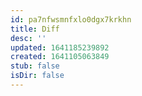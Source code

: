 ```yaml
---
id: pa7nfwsmnfxlo0dgx7krkhn
title: Diff
desc: ''
updated: 1641185239892
created: 1641105063849
stub: false
isDir: false
---
```


